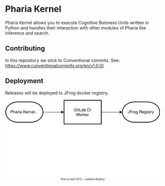 # Pharia Kernel

Pharia Kernel allows you to execute Cognitive Buisness Units written in Python and handles their interaction with other modules of Pharia like inference and search.

## Contributing

In this repository we stick to Conventional commits. See: <https://www.conventionalcommits.org/en/v1.0.0/>.

## Deployment

Releases will be deployed to JFrog docker registry.

![Block Diagram Deployment](./deployment.drawio.svg)
